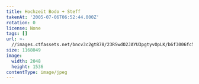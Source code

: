 ```yaml
---
title: Hochzeit Bodo + Steff
takenAt: '2005-07-06T06:52:44.000Z'
rotation: 0
license: None
tags: []
url: >-
  //images.ctfassets.net/bncv3c2gt878/23RSwdO2JAYU3pgtyvOpLK/b6f3006fc54ab5db4bd464b535bd060e/hochzeit-bodo--steff_4559739185_o
size: 1168049
image:
  width: 2048
  height: 1536
contentType: image/jpeg
---
```



